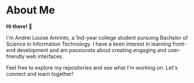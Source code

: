 # **About Me** 

**Hi there! 👋**

I'm Andrei Louise Amrinto, a 1nd-year college student pursuing Bachelor of Science in Information Technology. I have a keen interest in learning front-end development and am passionate about creating engaging and user-friendly web interfaces.

Feel free to explore my repositories and see what I'm working on. Let's connect and learn together!
